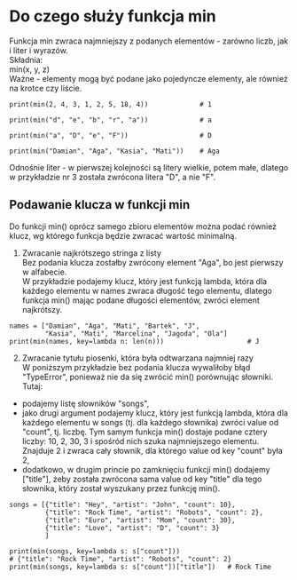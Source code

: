# Do czego służy funkcja min    
Funkcja min zwraca najmniejszy z podanych elementów - zarówno liczb, jak i liter i wyrazów.  
Składnia:  
min(x, y, z)  
Ważne - elementy mogą być podane jako pojedyncze elementy, ale również na krotce czy liście.  
  
``` 
print(min(2, 4, 3, 1, 2, 5, 18, 4))             # 1

print(min("d", "e", "b", "r", "a"))             # a

print(min("a", "D", "e", "F"))                  # D

print(min("Damian", "Aga", "Kasia", "Mati"))    # Aga
```
Odnośnie liter - w pierwszej kolejności są litery wielkie, potem małe, dlatego w przykładzie nr 3 została zwrócona litera "D", a nie "F".  
  
## Podawanie klucza w funkcji min    
Do funkcji min() oprócz samego zbioru elementów można podać również klucz, wg którego funkcja będzie zwracać wartość minimalną.  
  
1. Zwracanie najkrótszego stringa z listy  
Bez podania klucza zostałby zwrócony element "Aga", bo jest pierwszy w alfabecie.  
W przykładzie podajemy klucz, który jest funkcją lambda, która dla każdego elementu w names zwraca długość tego elementu, dlatego funkcja min() mając podane długości elementów, zwróci element najkrótszy.  
```
names = ["Damian", "Aga", "Mati", "Bartek", "J",
         "Kasia", "Mati", "Marcelina", "Jagoda", "Ola"]
print(min(names, key=lambda n: len(n)))                     # J
```
  
2. Zwracanie tytułu piosenki, która była odtwarzana najmniej razy   
W poniższym przykładzie bez podania klucza wywaliłoby błąd "TypeError", ponieważ nie da się zwrócić min() porównując słowniki.   
Tutaj:  
- podajemy listę słowników "songs",  
- jako drugi argument podajemy klucz, który jest funkcją lambda, która dla każdego elementu w songs (tj. dla każdego słownika) zwróci value od "count", tj. liczbę. Tym samym funkcja min() dostaje podane cztery liczby: 10, 2, 30, 3 i spośród nich szuka najmniejszego elementu. Znajduje 2 i zwraca cały słownik, dla którego value od key "count" była 2,  
- dodatkowo, w drugim princie po zamknięciu funkcji min() dodajemy ["title"], żeby została zwrócona sama value od key "title" dla tego słownika, który został wyszukany przez funkcję min().   
  
```
songs = [{"title": "Hey", "artist": "John", "count": 10},
         {"title": "Rock Time", "artist": "Robots", "count": 2},
         {"title": "Euro", "artist": "Mom", "count": 30},
         {"title": "Love", "artist": "D", "count": 3}
         ]

print(min(songs, key=lambda s: s["count"]))
# {"title": "Rock Time", "artist": "Robots", "count": 2}
print(min(songs, key=lambda s: s["count"])["title"])   # Rock Time
```
